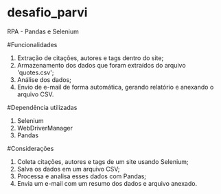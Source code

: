 # desafio_parvi
RPA - Pandas e Selenium

#Funcionalidades

1. Extração de citações, autores e tags dentro do site;
2. Armazenamento dos dados que foram extraídos do arquivo 'quotes.csv';
3. Análise dos dados;
4. Envio de e-mail de forma automática, gerando relatório e anexando o arquivo CSV.

#Dependência utilizadas

1. Selenium
2. WebDriverManager
3. Pandas

#Considerações

1. Coleta citações, autores e tags de um site usando Selenium;
2. Salva os dados em um arquivo CSV;
3. Processa e analisa esses dados com Pandas;
4. Envia um e-mail com um resumo dos dados e arquivo anexado. 
